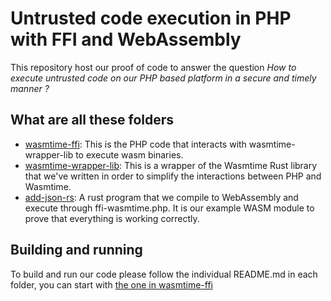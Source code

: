 # Untrusted code execution in PHP with FFI and WebAssembly
This repository host our proof of code to answer the question *How to execute untrusted code on our PHP based platform in a secure and timely manner ?*

## What are all these folders
- [wasmtime-ffi](wasmtime-ffi): This is the PHP code that interacts with wasmtime-wrapper-lib to execute wasm binaries.
- [wasmtime-wrapper-lib](wasmtime-wrapper-lib): This is a wrapper of the Wasmtime Rust library that we've written in order to simplify the interactions between PHP and Wasmtime.
- [add-json-rs](add-json-rs/src/main.rs): A rust program that we compile to WebAssembly and execute through ffi-wasmtime.php.
It is our example WASM module to prove that everything is working correctly.

## Building and running
To build and run our code please follow the individual README.md in each folder, you can start with [the one in wasmtime-ffi](wasmtime-ffi/README.md)